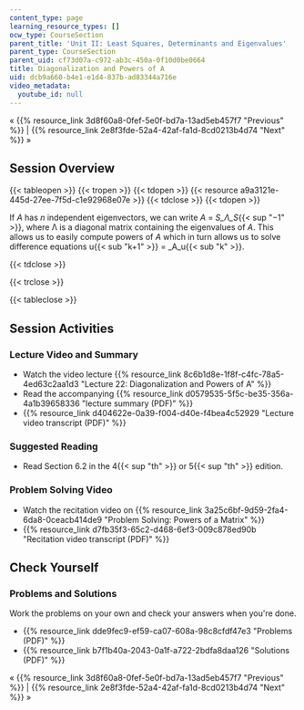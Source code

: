 ```yaml
---
content_type: page
learning_resource_types: []
ocw_type: CourseSection
parent_title: 'Unit II: Least Squares, Determinants and Eigenvalues'
parent_type: CourseSection
parent_uid: cf73d07a-c972-ab3c-450a-0f10d0be0664
title: Diagonalization and Powers of A
uid: dcb9a660-b4e1-e1d4-837b-ad83344a716e
video_metadata:
  youtube_id: null
---
```


« {{% resource_link 3d8f60a8-0fef-5e0f-bd7a-13ad5eb457f7 "Previous" %}} | {{% resource_link 2e8f3fde-52a4-42af-fa1d-8cd0213b4d74 "Next" %}} »

Session Overview
----------------

{{< tableopen >}}
{{< tropen >}}
{{< tdopen >}}
{{< resource a9a3121e-445d-27ee-7f5d-c1e92968e07e >}}
{{< tdclose >}}
{{< tdopen >}}


If _A_ has _n_ independent eigenvectors, we can write _A_ = _S_Λ_S_{{< sup "−1" >}}, where Λ is a diagonal matrix containing the eigenvalues of _A_. This allows us to easily compute powers of _A_ which in turn allows us to solve difference equations u{{< sub "k+1" >}} = _A_u{{< sub "k" >}}.


{{< tdclose >}}

{{< trclose >}}

{{< tableclose >}}

Session Activities
------------------

### Lecture Video and Summary

*   Watch the video lecture {{% resource_link 8c6b1d8e-1f8f-c4fc-78a5-4ed63c2aa1d3 "Lecture 22: Diagonalization and Powers of A" %}}
*   Read the accompanying {{% resource_link d0579535-5f5c-be35-356a-4a1b39658336 "lecture summary (PDF)" %}}
*   {{% resource_link d404622e-0a39-f004-d40e-f4bea4c52929 "Lecture video transcript (PDF)" %}}

### Suggested Reading

*   Read Section 6.2 in the 4{{< sup "th" >}} or 5{{< sup "th" >}} edition.

### Problem Solving Video

*   Watch the recitation video on {{% resource_link 3a25c6bf-9d59-2fa4-6da8-0ceacb414de9 "Problem Solving: Powers of a Matrix" %}}
*   {{% resource_link d7fb35f3-65c2-d468-6ef3-009c878ed90b "Recitation video transcript (PDF)" %}}

Check Yourself
--------------

### Problems and Solutions

Work the problems on your own and check your answers when you're done.

*   {{% resource_link dde9fec9-ef59-ca07-608a-98c8cfdf47e3 "Problems (PDF)" %}}
*   {{% resource_link b7f1b40a-2043-0a1f-a722-2bdfa8daa126 "Solutions (PDF)" %}}

« {{% resource_link 3d8f60a8-0fef-5e0f-bd7a-13ad5eb457f7 "Previous" %}} | {{% resource_link 2e8f3fde-52a4-42af-fa1d-8cd0213b4d74 "Next" %}} »